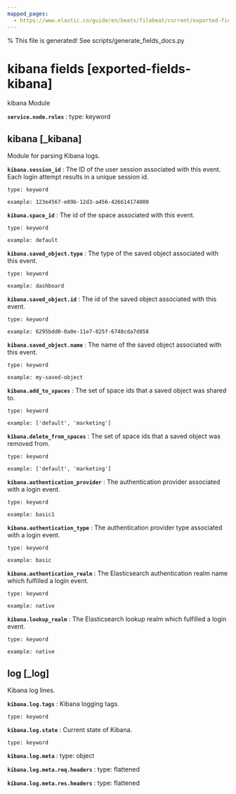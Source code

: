 ```yaml
---
mapped_pages:
  - https://www.elastic.co/guide/en/beats/filebeat/current/exported-fields-kibana.html
---
```


% This file is generated! See scripts/generate_fields_docs.py

# kibana fields [exported-fields-kibana]

kibana Module

**`service.node.roles`**
:   type: keyword


## kibana [_kibana]

Module for parsing Kibana logs.

**`kibana.session_id`**
:   The ID of the user session associated with this event. Each login attempt results in a unique session id.

    type: keyword

    example: 123e4567-e89b-12d3-a456-426614174000


**`kibana.space_id`**
:   The id of the space associated with this event.

    type: keyword

    example: default


**`kibana.saved_object.type`**
:   The type of the saved object associated with this event.

    type: keyword

    example: dashboard


**`kibana.saved_object.id`**
:   The id of the saved object associated with this event.

    type: keyword

    example: 6295bdd0-0a0e-11e7-825f-6748cda7d858


**`kibana.saved_object.name`**
:   The name of the saved object associated with this event.

    type: keyword

    example: my-saved-object


**`kibana.add_to_spaces`**
:   The set of space ids that a saved object was shared to.

    type: keyword

    example: ['default', 'marketing']


**`kibana.delete_from_spaces`**
:   The set of space ids that a saved object was removed from.

    type: keyword

    example: ['default', 'marketing']


**`kibana.authentication_provider`**
:   The authentication provider associated with a login event.

    type: keyword

    example: basic1


**`kibana.authentication_type`**
:   The authentication provider type associated with a login event.

    type: keyword

    example: basic


**`kibana.authentication_realm`**
:   The Elasticsearch authentication realm name which fulfilled a login event.

    type: keyword

    example: native


**`kibana.lookup_realm`**
:   The Elasticsearch lookup realm which fulfilled a login event.

    type: keyword

    example: native


## log [_log]

Kibana log lines.

**`kibana.log.tags`**
:   Kibana logging tags.

    type: keyword


**`kibana.log.state`**
:   Current state of Kibana.

    type: keyword


**`kibana.log.meta`**
:   type: object


**`kibana.log.meta.req.headers`**
:   type: flattened


**`kibana.log.meta.res.headers`**
:   type: flattened


